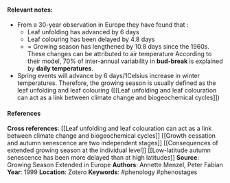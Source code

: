 #### **Relevant notes**:
- From a 30-year observation in Europe they have found that :
	- Leaf unfolding has advanced by 6 days
	- Leaf colouring has been delayed by 4.8 days
	- = Growing season has lengthened by 10.8 days since the 1960s. These changes can be attributed to air temperature
According to their model, 70% of inter-annual variability in **bud-break** is explained by **daily temperatures**. 
- Spring events will advance by 6 days/1Celsius increase in winter temperatures.
Therefore, the growing season is usually defined as the leaf unfolding and leaf colouring ([[Leaf unfolding and leaf colouration can act as a link between climate change and biogeochemical cycles]])
#### References
**Cross references**: 
[[Leaf unfolding and leaf colouration can act as a link between climate change and biogeochemical cycles]]
[[Growth cessation and autumn senescence are two independent stages]]
[[Consequences of extended growing season at the individual level]]
[[Low-latitude autumn senescence has been more delayed than at high latitudes]]
**Source**: Growing Season Extended in Europe
**Authors**: Annette Menzel, Peter Fabian
**Year**: 1999
**Location**: Zotero
**Keywords**: #phenology #phenostages 
